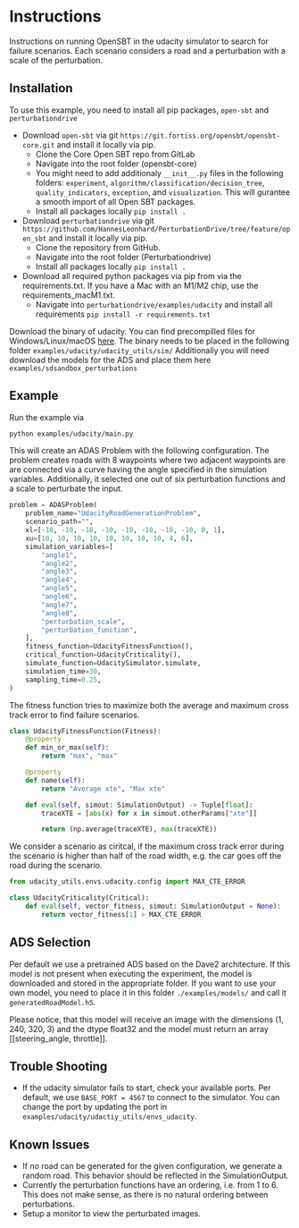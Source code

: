 # Instructions

Instructions on running OpenSBT in the udacity simulator to search for failure scenarios. Each scenario considers a road
and a perturbation with a scale of the perturbation.

## Installation

To use this example, you need to install all pip packages, `open-sbt` and `perturbationdrive`

- Download `open-sbt` via git `https://git.fortiss.org/opensbt/opensbt-core.git` and install it locally via pip.
  - Clone the Core Open SBT repo from GitLab
  - Navigate into the root folder (opensbt-core)
  - You might need to add additionaly `__init__.py` files in the following folders: `experiment`, `algorithm/classification/decision_tree`, `quality_indicators`, `exception`, and `visualization`.
  This will gurantee a smooth import of all Open SBT packages.
  - Install all packages locally `pip install .`
- Download `perturbationdrive` via git `https://github.com/HannesLeonhard/PerturbationDrive/tree/feature/open_sbt` and install it locally via pip.
  - Clone the repository from GitHub.
  - Navigate into the root folder (Perturbationdrive)
  - Install all packages locally `pip install .`
- Download all required python packages via pip from via the requirements.txt. If you have a Mac with an M1/M2 chip, use the requirements_macM1.txt.
  - Navigate into `perturbationdrive/examples/udacity` and install all requirements `pip install -r requirements.txt`

Download the binary of udacity. You can find precompilled files for Windows/Linux/macOS [here](https://drive.google.com/drive/folders/1wljVnkjUlYF3ILLqxybKowj0M6cZatAg?usp=drive_link).
The binary needs to be placed in the following folder `examples/udacity/udacity_utils/sim/`
Additionally you will need download the models for the ADS and place them here `examples/sdsandbox_perturbations`

## Example

Run the example via

```Bash
python examples/udacity/main.py
```

This will create an ADAS Problem with the following configuration. The problem creates roads with 8 waypoints where two adjacent waypoints are
are connected via a curve having the angle specified in the simulation variables. Additionally, it selected one out of six perturbation functions
and a scale to perturbate the input.

```Python
problem = ADASProblem(
    problem_name="UdacityRoadGenerationProblem",
    scenario_path="",
    xl=[-10, -10, -10, -10, -10, -10, -10, -10, 0, 1],
    xu=[10, 10, 10, 10, 10, 10, 10, 10, 4, 6],
    simulation_variables=[
        "angle1",
        "angle2",
        "angle3",
        "angle4",
        "angle5",
        "angle6",
        "angle7",
        "angle8",
        "perturbation_scale",
        "perturbation_function",
    ],
    fitness_function=UdacityFitnessFunction(),
    critical_function=UdacityCriticality(),
    simulate_function=UdacitySimulator.simulate,
    simulation_time=30,
    sampling_time=0.25,
)
```

The fitness function tries to maximize both the average and maximum cross track error to find failure scenarios.

```Python
class UdacityFitnessFunction(Fitness):
    @property
    def min_or_max(self):
        return "max", "max"

    @property
    def name(self):
        return "Average xte", "Max xte"

    def eval(self, simout: SimulationOutput) -> Tuple[float]:
        traceXTE = [abs(x) for x in simout.otherParams["xte"]]

        return (np.average(traceXTE), max(traceXTE))
```

We consider a scenario as ciritcal, if the maximum cross track error during the scenario is higher than half of the road width, e.g. the
car goes off the road during the scenario.

```Python
from udacity_utils.envs.udacity.config import MAX_CTE_ERROR

class UdacityCriticality(Critical):
    def eval(self, vector_fitness, simout: SimulationOutput = None):
        return vector_fitness[1] > MAX_CTE_ERROR
```

## ADS Selection

Per default we use a pretrained ADS based on the Dave2 architecture. If this model is not present when executing the experiment, the model is downloaded and
stored in the appropriate folder.
If you want to use your own model, you need to place it in this folder `./examples/models/` and call it `generatedRoadModel.h5`.

Please notice, that this model will receive an image with the dimensions (1, 240, 320, 3) and the dtype float32 and the model must return an array [[steering_angle, throttle]].

## Trouble Shooting

- If the udacity simulator fails to start, check your available ports. Per default, we use `BASE_PORT = 4567` to connect to the simulator.
  You can change the port by updating the port in `examples/udacity/udactiy_utils/envs_udacity`.

## Known Issues

- If no road can be generated for the given configuration, we generate a random road. This behavior should be reflected in the SimulationOutput.
- Currently the perturbation functions have an ordering, i.e. from 1 to 6. This does not make sense, as there is no natural ordering between perturbations.
- Setup a monitor to view the perturbated images.
